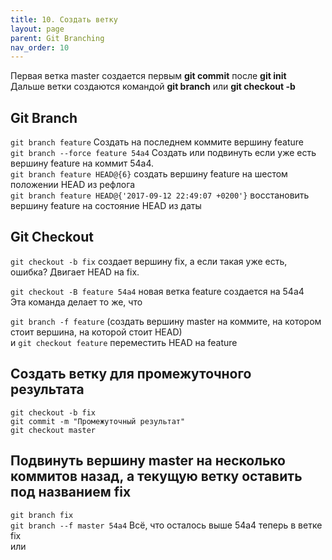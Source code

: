 ```yaml
---
title: 10. Создать ветку
layout: page
parent: Git Branching
nav_order: 10
---
```

Первая ветка master создается первым **git commit** после **git init**  
Дальше ветки создаются командой **git branch** или **git checkout -b**  

## Git Branch
`git branch feature` Создать на последнем коммите вершину feature  
`git branch --force feature 54a4` Создать или подвинуть если уже есть вершину feature на коммит 54a4.  
`git branch feature HEAD@{6}` создать вершину feature на шестом положении HEAD из рефлога  
`git branch feature HEAD@{'2017-09-12 22:49:07 +0200'}` восстановить вершину feature на состояние HEAD из даты  

## Git Checkout
`git checkout -b fix`  создает вершину fix, а если такая уже есть, ошибка? Двигает HEAD на fix.  

`git checkout -B feature 54a4` новая ветка feature создается на 54a4  
Эта команда делает то же, что  

`git branch -f feature` (создать вершину master на коммите, на котором стоит вершина, на которой стоит HEAD)  
и `git checkout feature` переместить HEAD на feature


## Создать ветку для промежуточного результата
```
git checkout -b fix
git commit -m "Промежуточный результат"
git checkout master
```

## Подвинуть вершину master на несколько коммитов назад, а текущую ветку оставить под названием fix
`git branch fix`  
`git branch --f master 54a4` Всё, что осталось выше 54a4 теперь в ветке fix  
или  